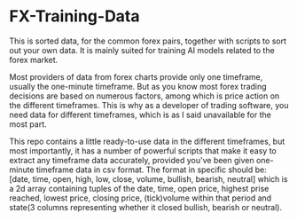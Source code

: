 # FX-Training-Data
This is sorted data, for the common forex pairs, together with scripts to sort out your own data. It is mainly suited for training AI models related to the forex market.

Most providers of data from forex charts provide only one timeframe, usually the one-minute timeframe. But as you know most forex trading decisions are 
based on numerous factors, among which is price action on the different timeframes. This is why as a developer of trading software, you need data for 
different timeframes, which is as I said unavailable for the most part.

This repo contains a little ready-to-use data in the different timeframes, but most importantly, it has a number of powerful scripts that make it easy to 
extract any timeframe data accurately, provided you've been given one-minute timeframe data in csv format. The format in specific should be:
      [date, time, open, high, low, close, volume, bullish, bearish, neutral]
which is a 2d array containing tuples of the date, time, open price, highest prise reached, lowest price, closing price, (tick)volume within that period and state(3 columns representing whether it closed bullish, bearish or neutral).
